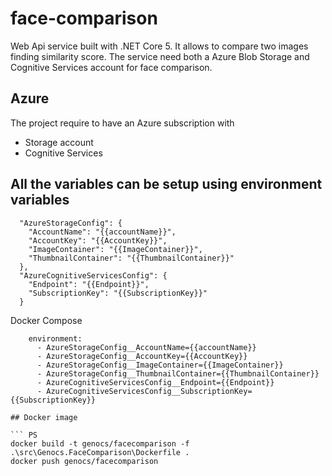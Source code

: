 # face-comparison

Web Api service built with .NET Core 5. It allows to compare two images finding similarity score.
The service need both a Azure Blob Storage and Cognitive Services account for face comparison. 

## Azure

The project require to have an Azure subscription with

- Storage account
- Cognitive Services

## All the variables can be setup using environment variables


``` PS
  "AzureStorageConfig": {
    "AccountName": "{{accountName}}",
    "AccountKey": "{{AccountKey}}",
    "ImageContainer": "{{ImageContainer}}",
    "ThumbnailContainer": "{{ThumbnailContainer}}"
  },
  "AzureCognitiveServicesConfig": {
    "Endpoint": "{{Endpoint}}",
    "SubscriptionKey": "{{SubscriptionKey}}"
  }
```

Docker Compose
``` PS
    environment:
      - AzureStorageConfig__AccountName={{accountName}}
      - AzureStorageConfig__AccountKey={{AccountKey}}
      - AzureStorageConfig__ImageContainer={{ImageContainer}}
      - AzureStorageConfig__ThumbnailContainer={{ThumbnailContainer}}      
      - AzureCognitiveServicesConfig__Endpoint={{Endpoint}}
      - AzureCognitiveServicesConfig__SubscriptionKey={{SubscriptionKey}}
  
## Docker image

``` PS
docker build -t genocs/facecomparison -f .\src\Genocs.FaceComparison\Dockerfile .
docker push genocs/facecomparison
```
